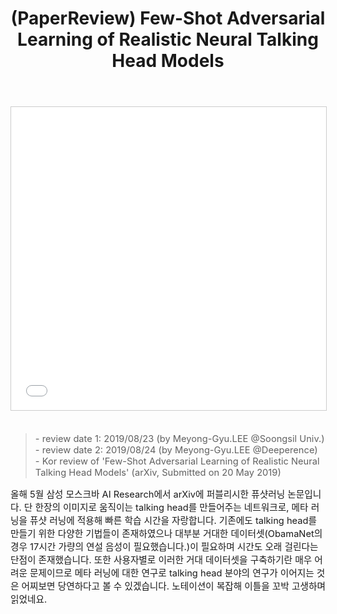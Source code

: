 ﻿---
title: "(PaperReview) Few-Shot Adversarial Learning of Realistic Neural Talking Head Models"
tags: 
  - Deep Learning
  - Image to Image Translation
  - Computer Vision
  - Meta Learning
  - Few Shot Learning
  - Facial Landmark
  - GAN
categories:
  - PaperReview
toc: false
author_profile: false
comments: 
  provider: "disqus"
  disqus:
    shortname: "https-brstar96-github-io"
use_math: true
header:
  teaser: /assets/Images/paper-reviewfewshot-adversarial-learning-of-realistic-neural-talking-head-models-1-638
---
<center>
<iframe src="//www.slideshare.net/slideshow/embed_code/key/Fmgy6rzR1zfo2Y" width="595" height="485" frameborder="0" marginwidth="0" marginheight="0" scrolling="no" style="border:1px solid #CCC; border-width:1px; margin-bottom:5px; max-width: 100%;" allowfullscreen> </iframe>
</center><br>

<Blockquote><span style="font-size:11pt">- review date 1: 2019/08/23 (by Meyong-Gyu.LEE @Soongsil Univ.)<br>- review date 2: 2019/08/24 (by Meyong-Gyu.LEE @Deeperence)<br>- Kor review of 'Few-Shot Adversarial Learning of Realistic Neural Talking Head Models' (arXiv, Submitted on 20 May 2019)</span></Blockquote>

<span style="font-size:11pt">
올해 5월 삼성 모스크바 AI Research에서 arXiv에 퍼블리시한 퓨샷러닝 논문입니다. 단 한장의 이미지로 움직이는 talking head를 만들어주는 네트워크로, 메타 러닝을 퓨샷 러닝에 적용해 빠른 학습 시간을 자랑합니다. 기존에도 talking head를 만들기 위한 다양한 기법들이 존재하였으나 대부분 거대한 데이터셋(ObamaNet의 경우 17시간 가량의 연설 음성이 필요했습니다.)이 필요하며 시간도 오래 걸린다는 단점이 존재했습니다. 또한 사용자별로 이러한 거대 데이터셋을 구축하기란 매우 어려운 문제이므로 메타 러닝에 대한 연구로 talking head 분야의 연구가 이어지는 것은 어찌보면 당연하다고 볼 수 있겠습니다. 노테이션이 복잡해 이틀을 꼬박 고생하며 읽었네요. <br>